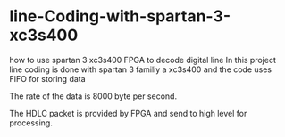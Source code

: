 # line-Coding-with-spartan-3-xc3s400
how to use spartan 3 xc3s400 FPGA to decode digital line
In this project line coding is done with spartan 3 familiy a xc3s400 and the code uses FIFO for storing data

The rate of the data is 8000 byte per second. 

The HDLC packet is provided by FPGA and send to high level for processing.
